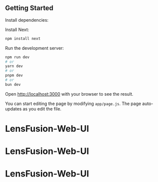 
## Getting Started

Install dependencies:

Install Next:
```bash
npm install next
```

Run the development server:

```bash
npm run dev
# or
yarn dev
# or
pnpm dev
# or
bun dev
```

Open [http://localhost:3000](http://localhost:3000) with your browser to see the result.

You can start editing the page by modifying `app/page.js`. The page auto-updates as you edit the file.

# LensFusion-Web-UI
# LensFusion-Web-UI
# LensFusion-Web-UI
